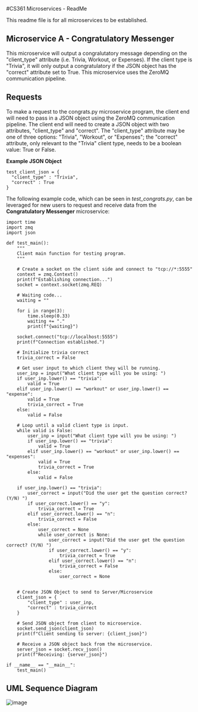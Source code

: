 #CS361 Microservices - ReadMe

This readme file is for all microservices to be established.

## Microservice A - Congratulatory Messenger


This microservice will output a congralutatory message depending on the "client_type" attribute (i.e. Trivia, Workout, or Expenses). If the client type is "Trivia", it will only output a congratulatory if the JSON object has the "correct" attribute set to True. This microservice uses the ZeroMQ communication pipeline.

## Requests

To make a request to the congrats.py microservice program, the client end will need to pass in a JSON object using the ZeroMQ communication pipeline. The client end will need to create a JSON object with two attributes, "client_type" and "correct". The "client_type" attribute may be one of three options: "Trivia", "Workout", or "Expenses"; the "correct" attribute, only relevant to the "Trivia" client type, needs to be a boolean value: True or False.

**Example JSON Object**

```
test_client_json = {
  "client_type" : "Trivia",
  "correct" : True
}
```

The following example code, which can be seen in _test_congrats.py_, can be leveraged for new users to request and receive data from the **Congratulatory Messenger** microservice:

```
import time
import zmq
import json

def test_main():
    """
    Client main function for testing program.
    """

    # Create a socket on the client side and connect to "tcp://*:5555"
    context = zmq.Context()
    print(f"Establishing connection...")
    socket = context.socket(zmq.REQ)

    # Waiting code...
    waiting = ""

    for i in range(3):
        time.sleep(0.33)
        waiting += "."
        print(f"{waiting}")

    socket.connect("tcp://localhost:5555")
    print(f"Connection established.")

    # Initialize trivia correct
    trivia_correct = False

    # Get user input to which client they will be running.
    user_inp = input("What client type will you be using: ")
    if user_inp.lower() == "trivia":
        valid = True
    elif user_inp.lower() == "workout" or user_inp.lower() == "expense":
        valid = True
        trivia_correct = True
    else:
        valid = False

    # Loop until a valid client type is input.
    while valid is False:
        user_inp = input("What client type will you be using: ")
        if user_inp.lower() == "trivia":
            valid = True
        elif user_inp.lower() == "workout" or user_inp.lower() == "expenses":
            valid = True
            trivia_correct = True
        else:
            valid = False

    if user_inp.lower() == "trivia":
        user_correct = input("Did the user get the question correct? (Y/N) ")
        if user_correct.lower() == "y":
            trivia_correct = True
        elif user_correct.lower() == "n":
            trivia_correct = False
        else:
            user_correct = None
            while user_correct is None:
                user_correct = input("Did the user get the question correct? (Y/N) ")
                if user_correct.lower() == "y":
                    trivia_correct = True
                elif user_correct.lower() == "n":
                    trivia_correct = False
                else:
                    user_correct = None


    # Create JSON Object to send to Server/Microservice
    client_json = {
        "client_type" : user_inp,
        "correct" : trivia_correct
    }

    # Send JSON object from client to microservice.
    socket.send_json(client_json)
    print(f"Client sending to server: {client_json}")

    # Receive a JSON object back from the microservice.
    server_json = socket.recv_json()
    print(f"Receiving: {server_json}")

if __name__ == "__main__":
    test_main()
```

## UML Sequence Diagram
![image](https://github.com/cheng-jeff/cs361_jcheng/assets/59590715/998125f4-ee3b-428f-b6fd-f3965b4fb333)
